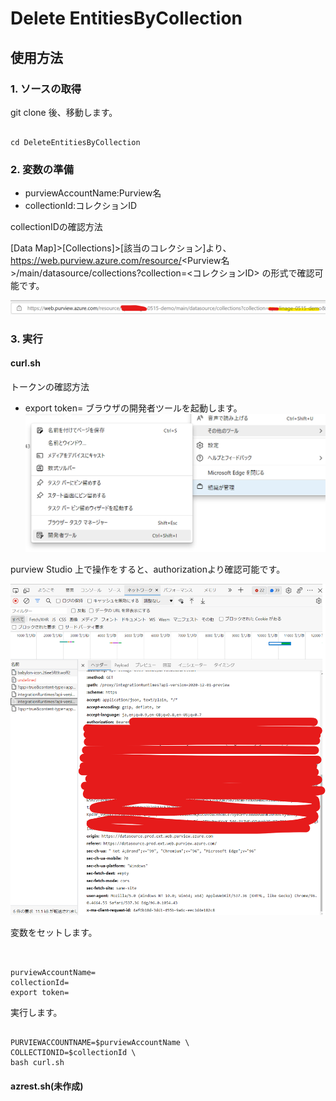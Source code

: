 # Delete EntitiesByCollection

## 使用方法

### 1. ソースの取得

git clone 後、移動します。

```bash:bash

cd DeleteEntitiesByCollection

```

### 2. 変数の準備

- purviewAccountName:Purview名
- collectionId:コレクションID

collectionIDの確認方法

[Data Map]>[Collections]>[該当のコレクション]より、
https://web.purview.azure.com/resource/<Purview名>/main/datasource/collections?collection=<コレクションID>
の形式で確認可能です。

![](.image/2021-12-14-11-51-10.png)

### 3. 実行
#### curl.sh

トークンの確認方法

- export token=
ブラウザの開発者ツールを起動します。
![](.image/2021-12-14-11-53-28.png)

purview Studio 上で操作をすると、authorizationより確認可能です。

![](.image/2021-12-14-11-54-53.png)


変数をセットします。

```bash:bash


purviewAccountName=
collectionId=
export token=

```

実行します。

```bash:bash

PURVIEWACCOUNTNAME=$purviewAccountName \
COLLECTIONID=$collectionId \
bash curl.sh

```


#### azrest.sh(未作成)
